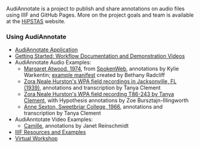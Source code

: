 AudiAnnotate is a project to publish and share annotations on audio files using IIIF and GitHub Pages. More on the project goals and team is available at the [HiPSTAS](http://hipstas.org/audiannotate/) website.

### Using AudiAnnotate 
* [AudiAnnotate Application](http://audiannotate.brumfieldlabs.com/)
* [Getting Started: Workflow Documentation and Demonstration Videos](documentation.md) 
* AudiAnnotate Audio Examples: 
  * [Margaret Atwood, 1974](https://kywark.github.io/link-tests/margaret-atwood-1974/), from [SpokenWeb](https://montreal.spokenweb.ca/sgw-poetry-readings/margaret-atwood-at-sgwu/), annotations by Kylie Warkentin; [example manifest](https://github.com/bethanycayeradcliff/margaret-atwood-spokenweb/blob/gh-pages/_data/margaret-atwood-at-sgwu-1974/manifest.json) created by Bethany Radcliff
  * [Zora Neale Hurston's WPA field recordings in Jacksonville, FL (1939)](https://tanyaclement.github.io/znh_jacksonville_1939/), annotations and transcription by Tanya Clement
   * [Zora Neale Hurston's WPA field recording T86-243 by Tanya Clement](https://hyp.is/gourl=https%3A%2F%2Ftanyaclement.github.io%2Fznh_jacksonville_1939%2Ft86-243%2F&group=__world__), with Hypothesis annotations by Zoe Bursztajn-Illingworth
  * [Anne Sexton, Sweetbriar College, 1966](https://tanyaclement.github.io/sexton_sweetbriar_1966/), annotations and transcription by Tanya Clement
* AudiAnntotate Video Examples:
  * [Camille](https://benwbrum.github.io/mp4/camille-test/#?c=&m=&s=&cv=), annotations by Janet Reinschmidt
* [IIIF Resources and Examples](resources.md)
* [Virtual Workshop](workshop.md)
